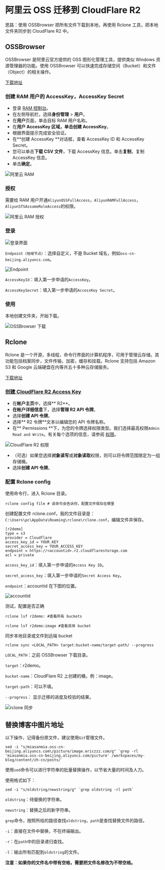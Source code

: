 # 阿里云 OSS 迁移到 CloudFlare R2


思路：使用 OSSBrowser 把所有文件下载到本地，再使用 Rclone 工具，把本地文件夹同步到 CloudFlare R2 中。

## OSSBrowser

OSSBrowser 是阿里云官方提供的 OSS 图形化管理工具，提供类似 Windows 资源管理器的功能。使用 OSSBrowser 可以快速完成存储空间（Bucket）和文件（Object）的相关操作。

[下载地址](https://oss.console.aliyun.com/services/tools)

### 创建 RAM 用户的 AccessKey，AccessKey Secret

- 登录 [RAM 控制台](https://ram.console.aliyun.com/)。
- 在左侧导航栏，选择**身份管理** > **用户**。
- 在**用户**页面，单击目标 RAM 用户名称。
- 在**用户 AccessKey **区域，单击**创建 AccessKey**。
- 根据界面提示完成安全验证。
- 在**创建 AccessKey **对话框，查看 AccessKey ID 和 AccessKey Secret。
- 您可以单击**下载 CSV 文件**，下载 AccessKey 信息。单击**复制**，复制 AccessKey 信息。
- 单击**确定**。
 
![阿里云 RAM](https://image.ericzzz.com/2023/09/05/6173af98-d151-4706-a6fc-87bfa7663e7c.png)

### 授权

需要给 RAM 用户开通`AliyunOSSFullAccess`，`AliyunRAMFullAccess`，`AliyunSTSAssumeRoleAccess`的权限。

![阿里云 RAM 授权](https://image.ericzzz.com/2023/09/05/979627fc-5aed-4ca6-851c-973514fd3914.png)

### 登录

![登录界面](https://image.ericzzz.com/2023/09/05/ecca0eaf-a0ab-4db7-9075-292844216622.png)

`Endpoint（地域节点）`：选择自定义，不是 Bucket 域名，例如`oss-cn-beijing.aliyuncs.com`。

![Endpoint](https://image.ericzzz.com/2023/09/05/3258d9aa-c32e-4031-9fa1-c036b2b4e198.png)

`AccessKeyId`：填入第一步申请的`AccessKey`。

`AccessKeySecret`：填入第一步申请的`AccessKey Secret`。

### 使用

本地创建文件夹，开始下载。

![OSSBrowser 下载](https://image.ericzzz.com/2023/09/05/aed68098-871d-47b0-a1e9-036c119c3649.png)

## Rclone

Rclone 是一个开源，多线程，命令行界面的计算机程序，可用于管理云存储。其功能包括档案同步，文件传输，加密，缓存和挂载。Rclone 支持包括 Amazon S3 和 Google 云端硬盘在内等共五十多种云存储服务。

[下载地址](https://rclone.org/downloads/)

### [创建 CloudFlare R2 Access Key](https://developers.cloudflare.com/r2/api/s3/tokens/)

- 在**帐户主页**中，选择** R2**。
- **在帐户详细信息**下，选择**管理 R2 API 令牌**。
- 选择**创建 API 令牌**。
- 选择** R2 令牌**文本以编辑您的 API 令牌名称。
- 在** Permissions **下，为您的令牌选择权限类型。我们选择最高权限`Admin Read and Write`。有关每个选项的信息，请参阅 [权限](https://developers.cloudflare.com/r2/api/s3/tokens/#permissions)。

![CloudFlare R2 权限](https://image.ericzzz.com/2023/09/05/95b24245-b86e-4b22-8385-a562a78f4c19.png)

- （可选）如果您选择**对象读写**或**对象读取**权限，则可以将令牌范围限定为一组存储桶。
- 选择**创建 API 令牌**。

### 配置 Rclone config
使用命令行，进入 Rclone 目录。
		
```shell
rclone config file # 该命令会告诉你，配置文件保存在哪里
```

创建配置文件 rclone.conf，我的文件目录是：`C:\Users\pc\AppData\Roaming\rclone\rclone.conf`，编辑文件并保存。
	
```config
[r2demo]
type = s3
provider = Cloudflare
access_key_id = YOUR_KEY
secret_access_key = YOUR_ACCESS_KEY
endpoint = https://<accountid>.r2.cloudflarestorage.com
acl = private
```

`access_key_id`：填入第一步申请的`Access Key ID`。

`secret_access_key`：填入第一步申请的`Secret Access Key`。

`endpoint`：accountid 在下图的位置。

![accountid](https://image.ericzzz.com/2023/09/05/cb37b286-19f6-4c55-9d9b-05ee47f4b70f.png)

测试，配置是否正确

```shell
rclone lsf r2demo: #查看所有 buckets
```

```shell
rclone lsf r2demo:image #查看具体 bucket 
```

同步本地目录或文件到远端 bucket
			
```shell
rclone sync <LOCAL_PATH> target:bucket-name/target-path/ --progress 
```

`LOCAL_PATH`：之前 OSSBrowser 下载目录。

`target`：r2demo。

`bucket-name`：CloudFlare R2 上创建的桶，例：image。

`target-path`：可以不填。

`--progress`： 显示迁移的进度及校验的结果。

![rclone 同步](https://image.ericzzz.com/2023/09/05/8f43be60-eb14-4818-9d30-8fd7a685b59f.png)

## 替换博客中图片地址

以下操作，记得备份原文件，建议使用`Git`管理文件。

```shell
sed -i "s/miasanmia.oss-cn-beijing.aliyuncs.com\/picture/image.ericzzz.com/g" `grep -rl 'miasanmia.oss-cn-beijing.aliyuncs.com/picture' /workspaces/my-blog/content/zh-cn/posts/`
```

使用`sed`命令可以进行字符串的批量替换操作，以节省大量的时间及人力。

使用格式如下：

```shell
sed -i "s/oldstring/newstring/g" `grep oldstring -rl path`
```

`oldstring`：待替换的字符串。

`newstring`：替换之后的新字符串。

`grep`命令，按照所给的路径查找`oldstring`，`path`是查找替换文件的路径。

`-i`：直接在文件中替换，不在终端输出。

`-r`：在`path`中的目录递归查找。

`-l`：输出所有匹配到`oldstring`的文件。

**注意：如果你的文件名中带有空格，需要把文件名修改为不带空格。**

